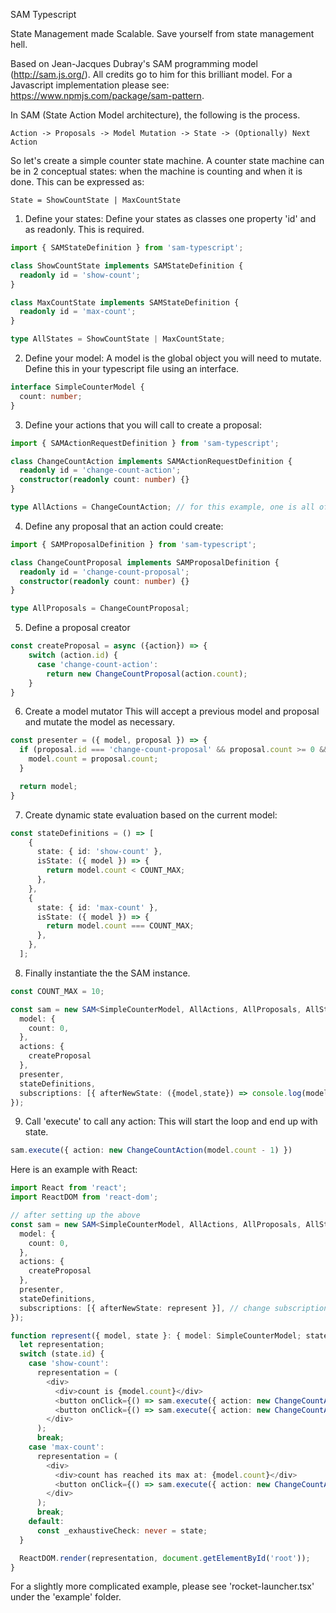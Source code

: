 SAM Typescript 

State Management made Scalable. Save yourself from state management hell. 

Based on Jean-Jacques Dubray's SAM programming model (http://sam.js.org/). All credits go to him for this brilliant model. 
For a Javascript implementation please see: https://www.npmjs.com/package/sam-pattern. 

In SAM (State Action Model architecture), the following is the process.

```
Action -> Proposals -> Model Mutation -> State -> (Optionally) Next Action
```

So let's create a simple counter state machine. A counter state machine can be in 2 conceptual states: when the machine is counting and when it is done. This can be expressed as: 

```
State = ShowCountState | MaxCountState
```

1. Define your states:
Define your states as classes one property 'id' and as readonly. This is required. 
```typescript
import { SAMStateDefinition } from 'sam-typescript';

class ShowCountState implements SAMStateDefinition {
  readonly id = 'show-count';
}

class MaxCountState implements SAMStateDefinition {
  readonly id = 'max-count';
}

type AllStates = ShowCountState | MaxCountState;
```

2. Define your model:
A model is the global object you will need to mutate. Define this in your typescript file using an interface. 
```typescript
interface SimpleCounterModel {
  count: number;
}
```

3. Define your actions that you will call to create a proposal: 
```typescript
import { SAMActionRequestDefinition } from 'sam-typescript';

class ChangeCountAction implements SAMActionRequestDefinition {
  readonly id = 'change-count-action';
  constructor(readonly count: number) {}
}

type AllActions = ChangeCountAction; // for this example, one is all of them.
```

4. Define any proposal that an action could create: 
```typescript
import { SAMProposalDefinition } from 'sam-typescript';

class ChangeCountProposal implements SAMProposalDefinition {
  readonly id = 'change-count-proposal';
  constructor(readonly count: number) {}
}

type AllProposals = ChangeCountProposal;
```
5. Define a proposal creator
```typescript
const createProposal = async ({action}) => {
    switch (action.id) {
      case 'change-count-action':
        return new ChangeCountProposal(action.count);
    }
}
```

6. Create a model mutator
This will accept a previous model and proposal and mutate the model as necessary. 
```typescript
const presenter = ({ model, proposal }) => {
  if (proposal.id === 'change-count-proposal' && proposal.count >= 0 && proposal.count <= COUNT_MAX) {
    model.count = proposal.count;
  }

  return model;
}
```

7. Create dynamic state evaluation based on the current model:
```typescript
const stateDefinitions = () => [
    {
      state: { id: 'show-count' },
      isState: ({ model }) => {
        return model.count < COUNT_MAX;
      },
    },
    {
      state: { id: 'max-count' },
      isState: ({ model }) => {
        return model.count === COUNT_MAX;
      },
    },
  ];
```

8. Finally instantiate the the SAM instance. 
```typescript
const COUNT_MAX = 10;

const sam = new SAM<SimpleCounterModel, AllActions, AllProposals, AllStates>({
  model: { 
    count: 0,
  },
  actions: {
    createProposal
  },
  presenter,
  stateDefinitions,
  subscriptions: [{ afterNewState: ({model,state}) => console.log(model,state)}],
});
```

9. Call 'execute' to call any action:
This will start the loop and end up with state. 
```typescript
sam.execute({ action: new ChangeCountAction(model.count - 1) })
```

Here is an example with React: 
```typescript
import React from 'react';
import ReactDOM from 'react-dom';

// after setting up the above
const sam = new SAM<SimpleCounterModel, AllActions, AllProposals, AllStates>({
  model: { 
    count: 0,
  },
  actions: {
    createProposal
  },
  presenter,
  stateDefinitions,
  subscriptions: [{ afterNewState: represent }], // change subscription to call represent instead of 'console.log'. 
});

function represent({ model, state }: { model: SimpleCounterModel; state: AllStates }) {
  let representation;
  switch (state.id) {
    case 'show-count':
      representation = (
        <div>
          <div>count is {model.count}</div>
          <button onClick={() => sam.execute({ action: new ChangeCountAction(model.count + 1) })}>increase</button>
          <button onClick={() => sam.execute({ action: new ChangeCountAction(model.count - 1) })}>decrease</button>
        </div>
      );
      break;
    case 'max-count':
      representation = (
        <div>
          <div>count has reached its max at: {model.count}</div>
          <button onClick={() => sam.execute({ action: new ChangeCountAction(model.count - 1) })}>decrease</button>
        </div>
      );
      break;
    default:
      const _exhaustiveCheck: never = state;
  }

  ReactDOM.render(representation, document.getElementById('root'));
}
```


For a slightly more complicated example, please see 'rocket-launcher.tsx' under the 'example' folder. 